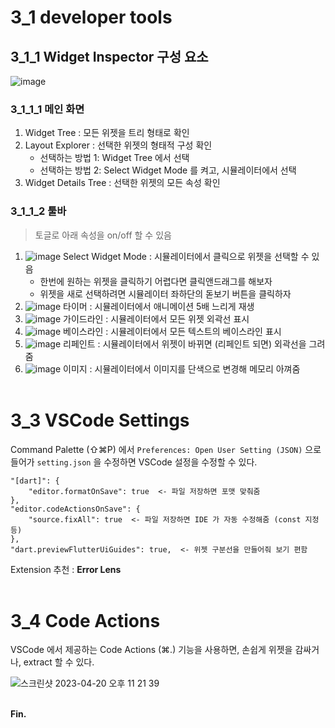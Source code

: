 # 3_1 developer tools

## 3_1_1 Widget Inspector 구성 요소

![image](https://user-images.githubusercontent.com/46735998/231494814-e2ff6562-ed75-4701-a91f-b8059b030fa8.png)

### 3_1_1_1 메인 화면

1. Widget Tree : 모든 위젯을 트리 형태로 확인
2. Layout Explorer : 선택한 위젯의 형태적 구성 확인
    - 선택하는 방법 1: Widget Tree 에서 선택
    - 선택하는 방법 2: Select Widget Mode 를 켜고, 시뮬레이터에서 선택
3. Widget Details Tree : 선택한 위젯의 모든 속성 확인

### 3_1_1_2 툴바

> 토글로 아래 속성을 on/off 할 수 있음

1. ![image](https://user-images.githubusercontent.com/46735998/231493077-3d05a8bd-9712-45c2-8c36-3b012b423d7b.png)
Select Widget Mode : 시뮬레이터에서 클릭으로 위젯을 선택할 수 있음
    - 한번에 원하는 위젯을 클릭하기 어렵다면 클릭앤드래그를 해보자
    - 위젯을 새로 선택하려면 시뮬레이터 좌하단의 돋보기 버튼을 클릭하자
2. ![image](https://user-images.githubusercontent.com/46735998/231493126-40f1cc1f-4148-4747-8395-340be2e9ac91.png)
타이머 : 시뮬레이터에서 애니메이션 5배 느리게 재생
3. ![image](https://user-images.githubusercontent.com/46735998/231493176-e2f31f08-e14a-42d9-81fa-1955b696b3af.png)
가이드라인 : 시뮬레이터에서 모든 위젯 외곽선 표시
4. ![image](https://user-images.githubusercontent.com/46735998/231493217-da80b8a6-e42a-496d-ac44-6407aaac9c70.png)
베이스라인 : 시뮬레이터에서 모든 텍스트의 베이스라인 표시
5. ![image](https://user-images.githubusercontent.com/46735998/231493259-8c508f6c-3e41-4edb-8e79-464d0d180c32.png)
리페인트 : 시뮬레이터에서 위젯이 바뀌면 (리페인트 되면) 외곽선을 그려줌
6. ![image](https://user-images.githubusercontent.com/46735998/231493293-d4d2f49d-6fea-4c8e-851f-c062e9737cf7.png)
이미지 : 시뮬레이터에서 이미지를 단색으로 변경해 메모리 아껴줌<br><br>

# 3_3 VSCode Settings

Command Palette (⇧⌘P) 에서 `Preferences: Open User Setting (JSON)` 으로 들어가 `setting.json` 을 수정하면 VSCode 설정을 수정할 수 있다. 

```
"[dart]": {
    "editor.formatOnSave": true  <- 파일 저장하면 포맷 맞춰줌
},
"editor.codeActionsOnSave": {
    "source.fixAll": true  <- 파일 저장하면 IDE 가 자동 수정해줌 (const 지정 등)
},
"dart.previewFlutterUiGuides": true,  <- 위젯 구분선을 만들어줘 보기 편함
```

Extension 추천 : **Error Lens**<br><br>

# 3_4 Code Actions

VSCode 에서 제공하는 Code Actions (⌘.) 기능을 사용하면, 손쉽게 위젯을 감싸거나, extract 할 수 있다.

![스크린샷 2023-04-20 오후 11 21 39](https://user-images.githubusercontent.com/46735998/233412203-fef87491-bcb8-419d-8de7-3b0271c9e32b.png)
<br><br>


**Fin.**
